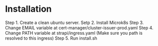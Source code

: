 # Installation

Step 1. Create a clean ubuntu server.
Setp 2. Install Microk8s
Step 3. Change EMAIL variable at cert-manager/cluster-issuer-prod.yaml
Step 4. Change PATH variable at strapi/ingress.yaml (Make sure you path is resolved to this ingress)
Step 5. Run install.sh